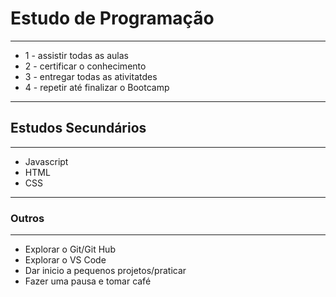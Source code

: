 # Estudo de Programação
---
- 1 - assistir todas as aulas 
- 2 - certificar o conhecimento
- 3 - entregar todas as ativitatdes
- 4 - repetir até finalizar o Bootcamp
---
## Estudos Secundários
---
- Javascript
- HTML
- CSS
---
### Outros
---
- Explorar o Git/Git Hub
- Explorar o VS Code
- Dar inicio a pequenos projetos/praticar
- Fazer uma pausa e tomar café
